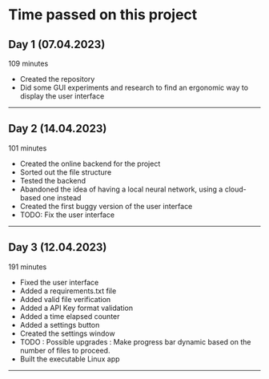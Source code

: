 # Time passed on this project

## Day 1 (07.04.2023)

109 minutes

- Created the repository
- Did some GUI experiments and research to find an ergonomic way to display the user interface

---

## Day 2 (14.04.2023)

101 minutes

- Created the online backend for the project
- Sorted out the file structure
- Tested the backend
- Abandoned the idea of having a local neural network, using a cloud-based one instead
- Created the first buggy version of the user interface
- TODO: Fix the user interface

---

## Day 3 (12.04.2023)

191 minutes

- Fixed the user interface
- Added a requirements.txt file
- Added valid file verification
- Added a API Key format validation
- Added a time elapsed counter
- Added a settings button
- Created the settings window
- TODO : Possible upgrades : Make progress bar dynamic based on the number of files to proceed.
- Built the executable Linux app

---
